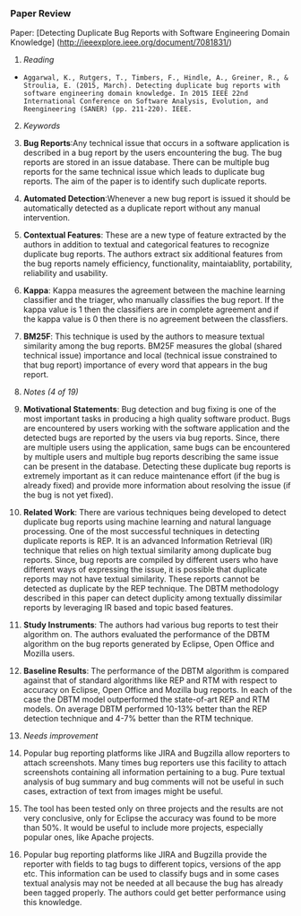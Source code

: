 ### Paper Review
Paper: [Detecting Duplicate Bug Reports with Software Engineering Domain Knowledge]  (http://ieeexplore.ieee.org/document/7081831/)

1. *Reading*
  + 	Aggarwal, K., Rutgers, T., Timbers, F., Hindle, A., Greiner, R., & Stroulia, E. (2015, March). Detecting duplicate bug reports with software engineering domain knowledge. In 2015 IEEE 22nd International Conference on Software Analysis, Evolution, and Reengineering (SANER) (pp. 211-220). IEEE.

2. *Keywords*
  1. **Bug Reports**:Any technical issue that occurs in a software application is described in a bug report by the users encountering the bug. The bug reports are stored in an issue database. There can be multiple bug reports for the same technical issue which leads to duplicate bug reports. The aim of the paper is to identify such duplicate reports.
  2. **Automated Detection**:Whenever a new bug report is issued it should be automatically detected as a duplicate report without any manual intervention.
  3. **Contextual Features**: These are a new type of feature extracted by the authors in addition to textual and categorical features to recognize duplicate bug reports. The authors extract six additional features from the bug reports namely efficiency, functionality, maintaiablity, portability, reliability and usability. 
  4. **Kappa**: Kappa measures the agreement between the machine learning classifier and the triager, who manually classifies the bug report. If the kappa value is 1 then the classifiers are in complete agreement and if the kappa value is 0 then there is no agreement between the classfiers. 
  5. **BM25F**: This technique is used by the authors to measure textual similarity among the bug reports. BM25F measures the global (shared technical issue) importance and local (technical issue constrained to that bug report) importance of every word that appears in the bug report. 

3. *Notes (4 of 19)*
  1. **Motivational Statements**: Bug detection and bug fixing is one of the most important tasks in producing a high quality software product. Bugs are encountered by users working with the software application and the detected bugs are reported by the users via bug reports. Since, there are multiple users using the application, same bugs can be encountered by multiple users and multiple bug reports describing the same issue can be present in the database. Detecting these duplicate bug reports is extremely important as it can reduce maintenance effort (if the bug is already fixed) and provide more information about resolving the issue (if the bug is not yet fixed).
  2. **Related Work**: There are various techniques being developed to detect duplicate bug reports using machine learning and natural language processing. One of the most successful techniques in detecting duplicate reports is REP. It is an advanced Information Retrieval (IR) technique that relies on high textual similarity among duplicate bug reports. Since, bug reports are compiled by different users who have different ways of expressing the issue, it is possible that duplicate reports may not have textual similarity. These reports cannot be detected as duplicate by the REP technique. The DBTM methodology described in this paper can detect duplicity among textually dissimilar reports by leveraging IR based and topic based features. 
  3. **Study Instruments**: The authors had various bug reports to test their algorithm on. The authors evaluated the performance of the DBTM algorithm on the bug reports generated by Eclipse, Open Office and Mozilla users.
  4. **Baseline Results**: The performance of the DBTM algorithm is compared against that of standard algorithms like REP and RTM with respect to accuracy on Eclipse, Open Office and Mozilla bug reports. In each of the case the DBTM model outperformed the state-of-art REP and RTM models. On average DBTM performed 10-13% better than the REP detection technique and 4-7% better than the RTM technique. 

4. *Needs improvement*
  1. Popular bug reporting platforms like JIRA and Bugzilla allow reporters to attach screenshots. Many times bug reporters use this facility to attach screenshots containing all information pertaining to a bug. Pure textual analysis of bug summary and bug comments will not be useful in such cases, extraction of text from images might be useful. 
  2. The tool has been tested only on three projects and the results are not very conclusive, only for Eclipse the accuracy was found to be more than 50%. It would be useful to include more projects, especially popular ones, like Apache projects.
  3. Popular bug reporting platforms like JIRA and Bugzilla provide the reporter with fields to tag bugs to different topics, versions of the app etc. This information can be used to classify bugs and in some cases textual analysis may not be needed at all because the bug has already been tagged properly. The authors could get better performance using this knowledge.

